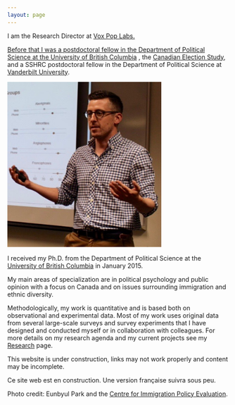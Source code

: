 ```yaml
---
layout: page
---
```

I am the Research Director at <a href="http://voxpoplabs.com/" target="_blank" class="external"> Vox Pop Labs. 

Before that I was a postdoctoral fellow in the Department of Political Science at the <a href="http://www.politics.ubc.ca/" target="_blank" class="external">University of British Columbia</a> , the <a href="http://ces-eec.arts.ubc.ca/" class="external">Canadian Election Study</a>, and a SSHRC postdoctoral fellow in the Department of Political Science at 
<a href="http://www.vanderbilt.edu/political-science/" class="external"> Vanderbilt University</a>. 

<img src="/assets/photo.jpg" alt="Charles Breton" width="350" height="375" class="headshot"/>

I received my Ph.D. from the Department of Political Science at the <a href="http://www.politics.ubc.ca/" class="external">University of British Columbia</a> in January 2015.

My main areas of specialization are in political psychology and public opinion with a focus on Canada and on issues surrounding immigration and ethnic diversity. 

Methodologically, my work is quantitative and is based both on observational and experimental data. Most of my work uses original data from several large-scale surveys and survey experiments that I have designed and conducted myself or in collaboration with colleagues. For more details on my research agenda and my current projects see my <a href="{{ site.baseurl }}/research/index.html" class="external">Research</a> page.
    
This website is under construction, links may not work properly and content may be incomplete.
    
Ce site web est en construction. Une version française suivra sous peu.

Photo credit: Eunbyul Park and the <a href="https://www.concordia.ca/artsci/polisci/research/cipe.html" class="external">Centre for Immigration Policy Evaluation</a>.


